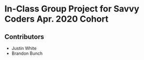 # In-Class Group Project for Savvy Coders Apr. 2020 Cohort

## Contributors
- Justin White
- Brandon Bunch

